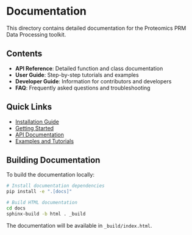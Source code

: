 # Documentation

This directory contains detailed documentation for the Proteomics PRM Data Processing toolkit.

## Contents

- **API Reference**: Detailed function and class documentation
- **User Guide**: Step-by-step tutorials and examples
- **Developer Guide**: Information for contributors and developers
- **FAQ**: Frequently asked questions and troubleshooting

## Quick Links

- [Installation Guide](installation.md)
- [Getting Started](getting_started.md)
- [API Documentation](api.md)
- [Examples and Tutorials](examples.md)

## Building Documentation

To build the documentation locally:

```bash
# Install documentation dependencies
pip install -e ".[docs]"

# Build HTML documentation
cd docs
sphinx-build -b html . _build
```

The documentation will be available in `_build/index.html`.
